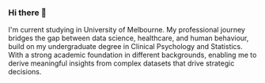 ### Hi there 👋
I'm current studying in University of Melbourne.
My professional journey bridges the gap between data science, healthcare, and human behaviour, build on my undergraduate degree in Clinical Psychology and Statistics. With a strong academic foundation in different backgrounds, enabling me to derive meaningful insights from complex datasets that drive strategic decisions.

<!--
**chuntamy/chuntamy** is a ✨ _special_ ✨ repository because its `README.md` (this file) appears on your GitHub profile.

Here are some ideas to get you started:

- 🔭 I’m currently working on ...
- 🌱 I’m currently learning ...
- 👯 I’m looking to collaborate on ...
- 🤔 I’m looking for help with ...
- 💬 Ask me about ...
- 📫 How to reach me: ...
- 😄 Pronouns: ...
- ⚡ Fun fact: ...
-->
